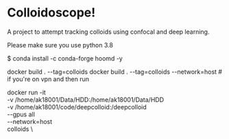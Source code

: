 # Colloidoscope!

A project to attempt tracking colloids using confocal and deep learning.

Please make sure you use python 3.8

$ conda install -c conda-forge hoomd -y


docker build . --tag=colloids 
docker build . --tag=colloids --network=host # if you're on vpn
and then run 

docker run -it \
	-v /home/ak18001/Data/HDD:/home/ak18001/Data/HDD \
	-v /home/ak18001/code/deepcolloid:/deepcolloid \
	--gpus all \
	--network=host \
	colloids \